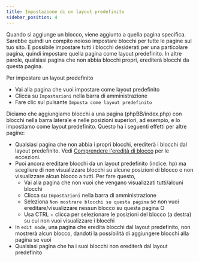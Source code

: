 ```yaml
---
title: Impostazione di un layout predefinito
sidebar_position: 4
---
```


Quando si aggiunge un blocco, viene aggiunto a quella pagina specifica. Sarebbe quindi un compito noioso impostare blocchi per tutte le pagine sul tuo sito. È possibile impostare tutti i blocchi desiderati per una particolare pagina, quindi impostare quella pagina come layout predefinito. In altre parole, qualsiasi pagina che non abbia blocchi propri, erediterà blocchi da questa pagina.

Per impostare un layout predefinito
* Vai alla pagina che vuoi impostare come layout predefinito
* Clicca su `Impostazioni` nella barra di amministrazione
* Fare clic sul pulsante `Imposta come layout predefinito`

Diciamo che aggiungiamo blocchi a una pagina (phpBB/index.php) con blocchi nella barra laterale e nelle posizioni superiori, ad esempio, e lo impostiamo come layout predefinito. Questo ha i seguenti effetti per altre pagine:
* Qualsiasi pagina che non abbia i propri blocchi, erediterà i blocchi dal layout predefinito. Vedi [Comprendere l'eredità di blocco](/docs/user/site/block-inheritance) per le eccezioni.
* Puoi ancora ereditare blocchi da un layout predefinito (indice. hp) ma scegliere di non visualizzare blocchi su alcune posizioni di blocco o non visualizzare alcun blocco a tutti. Per fare questo,
    * Vai alla pagina che non vuoi che vengano visualizzati tutti/alcuni blocchi
    * Clicca su `Impostazioni` nella barra di amministrazione
    * Seleziona `Non mostrare blocchi su questa pagina` se non vuoi ereditare/visualizzare nessun blocco su questa pagina O
    * Usa CTRL + clicca per selezionare le posizioni del blocco (a destra) su cui non vuoi visualizzare i blocchi
* In `edit mode`, una pagina che eredita blocchi dal layout predefinito, non mostrerà alcun blocco, dandoti la possibilità di aggiungere blocchi alla pagina se vuoi
* Qualsiasi pagina che ha i suoi blocchi non erediterà dal layout predefinito
